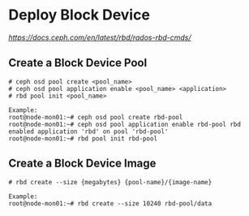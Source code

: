 # Deploy Block Device
*https://docs.ceph.com/en/latest/rbd/rados-rbd-cmds/*

## Create a Block Device Pool

```
# ceph osd pool create <pool_name>
# ceph osd pool application enable <pool_name> <application>
# rbd pool init <pool_name>

Example: 
root@node-mon01:~# ceph osd pool create rbd-pool
root@node-mon01:~# ceph osd pool application enable rbd-pool rbd
enabled application 'rbd' on pool 'rbd-pool'
root@node-mon01:~# rbd pool init rbd-pool
```

## Create a Block Device Image
```
# rbd create --size {megabytes} {pool-name}/{image-name}

Example: 
root@node-mon01:~# rbd create --size 10240 rbd-pool/data
```
